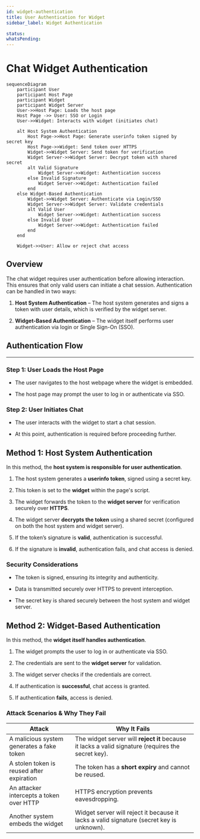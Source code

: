 ```yaml
---
id: widget-authentication
title: User Authentication for Widget
sidebar_label: Widget Authentication

status: 
whatsPending: 
---
```


# Chat Widget Authentication




```mermaid
sequenceDiagram
    participant User
    participant Host Page
    participant Widget
    participant Widget Server
    User->>Host Page: Loads the host page
    Host Page ->> User: SSO or Login
    User->>Widget: Interacts with widget (initiates chat)
    
    alt Host System Authentication
        Host Page->>Host Page: Generate userinfo token signed by secret key
        Host Page->>Widget: Send token over HTTPS
        Widget->>Widget Server: Send token for verification
        Widget Server->>Widget Server: Decrypt token with shared secret
        alt Valid Signature
            Widget Server->>Widget: Authentication success
        else Invalid Signature
            Widget Server->>Widget: Authentication failed
        end
    else Widget-Based Authentication
        Widget->>Widget Server: Authenticate via Login/SSO
        Widget Server->>Widget Server: Validate credentials
        alt Valid User
            Widget Server->>Widget: Authentication success
        else Invalid User
            Widget Server->>Widget: Authentication failed
        end
    end
    
    Widget->>User: Allow or reject chat access

```

## Overview


The chat widget requires user authentication before allowing interaction. This ensures that only valid users can initiate a chat session. Authentication can be handled in two ways:

1.  **Host System Authentication** – The host system generates and signs a token with user details, which is verified by the widget server.
    
2.  **Widget-Based Authentication** – The widget itself performs user authentication via login or Single Sign-On (SSO).
    

## Authentication Flow
-----------------------

### Step 1: User Loads the Host Page

*   The user navigates to the host webpage where the widget is embedded.
    
*   The host page may prompt the user to log in or authenticate via SSO.
    

### **Step 2: User Initiates Chat**

*   The user interacts with the widget to start a chat session.
    
*   At this point, authentication is required before proceeding further.
    

**Method 1: Host System Authentication**
----------------------------------------

In this method, the **host system is responsible for user authentication**.

1.  The host system generates a **userinfo token**, signed using a secret key.
    
2. This token is set to the **widget** within the page's script.

3.  The widget forwards the token to the **widget server** for verification securely over **HTTPS**.
    
4.  The widget server **decrypts the token** using a shared secret (configured on both the host system and widget server).
    
5.  If the token’s signature is **valid**, authentication is successful.
    
6.  If the signature is **invalid**, authentication fails, and chat access is denied.
    

### **Security Considerations**

*   The token is signed, ensuring its integrity and authenticity.
    
*   Data is transmitted securely over HTTPS to prevent interception.
    
*   The secret key is shared securely between the host system and widget server.
    

**Method 2: Widget-Based Authentication**
-----------------------------------------

In this method, the **widget itself handles authentication**.

1.  The widget prompts the user to log in or authenticate via SSO.
    
2.  The credentials are sent to the **widget server** for validation.
    
3.  The widget server checks if the credentials are correct.
    
4.  If authentication is **successful**, chat access is granted.
    
5.  If authentication **fails**, access is denied.
    

### **Attack Scenarios & Why They Fail**
| Attack | Why It Fails |
|--------|--------------|
| A malicious system generates a fake token | The widget server will **reject it** because it lacks a valid signature (requires the secret key). |
| A stolen token is reused after expiration | The token has a **short expiry** and cannot be reused. |
| An attacker intercepts a token over HTTP | HTTPS encryption prevents eavesdropping. |
| Another system embeds the widget | Widget server will reject it because it lacks a valid signature (secret key is unknown). |

